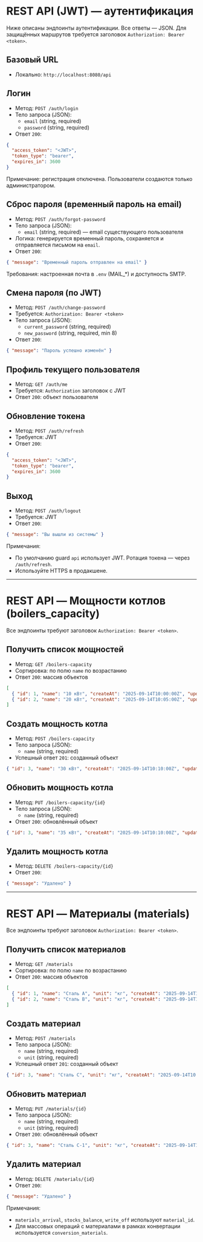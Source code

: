 # REST API (JWT) — аутентификация

Ниже описаны эндпоинты аутентификации. Все ответы — JSON. Для защищённых маршрутов требуется заголовок `Authorization: Bearer <token>`.

## Базовый URL
- Локально: `http://localhost:8080/api`

## Логин
- Метод: `POST /auth/login`
- Тело запроса (JSON):
  - `email` (string, required)
  - `password` (string, required)
- Ответ `200`:
```json
{
  "access_token": "<JWT>",
  "token_type": "bearer",
  "expires_in": 3600
}
```

Примечание: регистрация отключена. Пользователи создаются только администратором.

## Сброс пароля (временный пароль на email)
- Метод: `POST /auth/forgot-password`
- Тело запроса (JSON):
  - `email` (string, required) — email существующего пользователя
- Логика: генерируется временный пароль, сохраняется и отправляется письмом на `email`.
- Ответ `200`:
```json
{ "message": "Временный пароль отправлен на email" }
```

Требования: настроенная почта в `.env` (MAIL_*) и доступность SMTP.

## Смена пароля (по JWT)
- Метод: `POST /auth/change-password`
- Требуется: `Authorization: Bearer <token>`
- Тело запроса (JSON):
  - `current_password` (string, required)
  - `new_password` (string, required, min 8)
- Ответ `200`:
```json
{ "message": "Пароль успешно изменён" }
```

## Профиль текущего пользователя
- Метод: `GET /auth/me`
- Требуется: `Authorization` заголовок с JWT
- Ответ `200`: объект пользователя

## Обновление токена
- Метод: `POST /auth/refresh`
- Требуется: JWT
- Ответ `200`:
```json
{
  "access_token": "<JWT>",
  "token_type": "bearer",
  "expires_in": 3600
}
```

## Выход
- Метод: `POST /auth/logout`
- Требуется: JWT
- Ответ `200`:
```json
{ "message": "Вы вышли из системы" }
```

Примечания:
- По умолчанию guard `api` использует JWT. Ротация токена — через `/auth/refresh`.
- Используйте HTTPS в продакшене.

---------------------------------------------------------------------------

# REST API — Мощности котлов (boilers_capacity)
Все эндпоинты требуют заголовок `Authorization: Bearer <token>`.

## Получить список мощностей
- Метод: `GET /boilers-capacity`
- Сортировка: по полю `name` по возрастанию
- Ответ `200`: массив объектов
```json
[
  { "id": 1, "name": "10 кВт", "createAt": "2025-09-14T10:00:00Z", "updatedAt": null },
  { "id": 2, "name": "20 кВт", "createAt": "2025-09-14T10:05:00Z", "updatedAt": null }
]
```

## Создать мощность котла
- Метод: `POST /boilers-capacity`
- Тело запроса (JSON):
  - `name` (string, required)
- Успешный ответ `201`: созданный объект
```json
{ "id": 3, "name": "30 кВт", "createAt": "2025-09-14T10:10:00Z", "updatedAt": null }
```

## Обновить мощность котла
- Метод: `PUT /boilers-capacity/{id}`
- Тело запроса (JSON):
  - `name` (string, required)
- Ответ `200`: обновлённый объект
```json
{ "id": 3, "name": "35 кВт", "createAt": "2025-09-14T10:10:00Z", "updatedAt": "2025-09-14T10:20:00Z" }
```

## Удалить мощность котла
- Метод: `DELETE /boilers-capacity/{id}`
- Ответ `200`:
```json
{ "message": "Удалено" }
```

---------------------------------------------------------------------------

# REST API — Материалы (materials)
Все эндпоинты требуют заголовок `Authorization: Bearer <token>`.

## Получить список материалов
- Метод: `GET /materials`
- Сортировка: по полю `name` по возрастанию
- Ответ `200`: массив объектов
```json
[
  { "id": 1, "name": "Сталь A", "unit": "кг", "createAt": "2025-09-14T10:00:00Z", "updatedAt": null },
  { "id": 2, "name": "Сталь B", "unit": "кг", "createAt": "2025-09-14T10:05:00Z", "updatedAt": null }
]
```

## Создать материал
- Метод: `POST /materials`
- Тело запроса (JSON):
  - `name` (string, required)
  - `unit` (string, required)
- Успешный ответ `201`: созданный объект
```json
{ "id": 3, "name": "Сталь C", "unit": "кг", "createAt": "2025-09-14T10:10:00Z", "updatedAt": null }
```

## Обновить материал
- Метод: `PUT /materials/{id}`
- Тело запроса (JSON):
  - `name` (string, required)
  - `unit` (string, required)
- Ответ `200`: обновлённый объект
```json
{ "id": 3, "name": "Сталь C-1", "unit": "кг", "createAt": "2025-09-14T10:10:00Z", "updatedAt": "2025-09-14T10:20:00Z" }
```

## Удалить материал
- Метод: `DELETE /materials/{id}`
- Ответ `200`:
```json
{ "message": "Удалено" }
```

Примечания:
- `materials_arrival`, `stocks_balance`, `write_off` используют `material_id`.
- Для массовых операций с материалами в рамках конвертации используется `conversion_materials`.